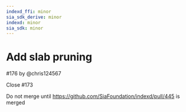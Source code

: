 ```yaml
---
indexd_ffi: minor
sia_sdk_derive: minor
indexd: minor
sia_sdk: minor
---
```


# Add slab pruning

#176 by @chris124567

Close #173

Do not merge until https://github.com/SiaFoundation/indexd/pull/445 is merged
